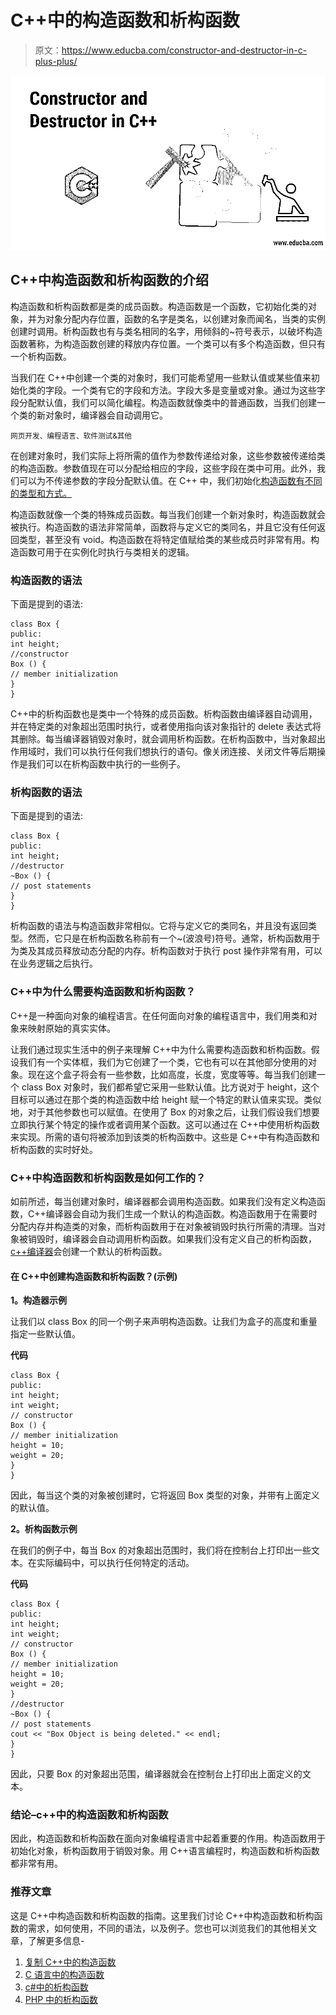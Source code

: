 # C++中的构造函数和析构函数

> 原文：<https://www.educba.com/constructor-and-destructor-in-c-plus-plus/>

![Constructor and Destructor in C++](img/d242d983e4d668730eac3a875add11db.png)



## C++中构造函数和析构函数的介绍

构造函数和析构函数都是类的成员函数。构造函数是一个函数，它初始化类的对象，并为对象分配内存位置，函数的名字是类名，以创建对象而闻名，当类的实例创建时调用。析构函数也有与类名相同的名字，用倾斜的~符号表示，以破坏构造函数著称，为构造函数创建的释放内存位置。一个类可以有多个构造函数，但只有一个析构函数。

当我们在 C++中创建一个类的对象时，我们可能希望用一些默认值或某些值来初始化类的字段。一个类有它的字段和方法。字段大多是变量或对象。通过为这些字段分配默认值，我们可以简化编程。构造函数就像类中的普通函数，当我们创建一个类的新对象时，编译器会自动调用它。

<small>网页开发、编程语言、软件测试&其他</small>

在创建对象时，我们实际上将所需的值作为参数传递给对象，这些参数被传递给类的构造函数。参数值现在可以分配给相应的字段，这些字段在类中可用。此外，我们可以为不传递参数的字段分配默认值。在 C++ 中，我们初始化[构造函数有不同的类型和方式。](https://www.educba.com/constructor-in-c-plus-plus/)

构造函数就像一个类的特殊成员函数。每当我们创建一个新对象时，构造函数就会被执行。构造函数的语法非常简单，函数将与定义它的类同名，并且它没有任何返回类型，甚至没有 void。构造函数在将特定值赋给类的某些成员时非常有用。构造函数可用于在实例化时执行与类相关的逻辑。

### 构造函数的语法

下面是提到的语法:

```
class Box {
public:
int height;
//constructor
Box () {
// member initialization
}
}
```

C++中的析构函数也是类中一个特殊的成员函数。析构函数由编译器自动调用，并在特定类的对象超出范围时执行，或者使用指向该对象指针的 delete 表达式将其删除。每当编译器销毁对象时，就会调用析构函数。在析构函数中，当对象超出作用域时，我们可以执行任何我们想执行的语句。像关闭连接、关闭文件等后期操作是我们可以在析构函数中执行的一些例子。

### 析构函数的语法

下面是提到的语法:

```
class Box {
public:
int height;
//destructor
~Box () {
// post statements
}
}
```

析构函数的语法与构造函数非常相似。它将与定义它的类同名，并且没有返回类型。然而，它只是在析构函数名称前有一个~(波浪号)符号。通常，析构函数用于为类及其成员释放动态分配的内存。析构函数对于执行 post 操作非常有用，可以在业务逻辑之后执行。

### C++中为什么需要构造函数和析构函数？

C++是一种面向对象的编程语言。在任何面向对象的编程语言中，我们用类和对象来映射原始的真实实体。

让我们通过现实生活中的例子来理解 C++中为什么需要构造函数和析构函数。假设我们有一个实体框，我们为它创建了一个类，它也有可以在其他部分使用的对象。现在这个盒子将会有一些参数，比如高度，长度，宽度等等。每当我们创建一个 class Box 对象时，我们都希望它采用一些默认值。比方说对于 height，这个目标可以通过在那个类的构造函数中给 height 赋一个特定的默认值来实现。类似地，对于其他参数也可以赋值。在使用了 Box 的对象之后，让我们假设我们想要立即执行某个特定的操作或者调用某个函数。这可以通过在 C++中使用析构函数来实现。所需的语句将被添加到该类的析构函数中。这些是 C++中有构造函数和析构函数的实时好处。

### C++中构造函数和析构函数是如何工作的？

如前所述，每当创建对象时，编译器都会调用构造函数。如果我们没有定义构造函数，C++编译器会自动为我们生成一个默认的构造函数。构造函数用于在需要时分配内存并构造类的对象，而析构函数用于在对象被销毁时执行所需的清理。当对象被销毁时，编译器会自动调用析构函数。如果我们没有定义自己的析构函数，[c++编译器](https://www.educba.com/best-c-plus-plus-compiler/)会创建一个默认的析构函数。

#### 在 C++中创建构造函数和析构函数？(示例)

**1。构造器示例**

让我们以 class Box 的同一个例子来声明构造函数。让我们为盒子的高度和重量指定一些默认值。

**代码**

```
class Box {
public:
int height;
int weight;
// constructor
Box () {
// member initialization
height = 10;
weight = 20;
}
}
```

因此，每当这个类的对象被创建时，它将返回 Box 类型的对象，并带有上面定义的默认值。

**2。析构函数示例**

在我们的例子中，每当 Box 的对象超出范围时，我们将在控制台上打印出一些文本。在实际编码中，可以执行任何特定的活动。

**代码**

```
class Box {
public:
int height;
int weight;
// constructor
Box () {
// member initialization
height = 10;
weight = 20;
}
//destructor
~Box () {
// post statements
cout << "Box Object is being deleted." << endl;
}
}
```

因此，只要 Box 的对象超出范围，编译器就会在控制台上打印出上面定义的文本。

### 结论–c++中的构造函数和析构函数

因此，构造函数和析构函数在面向对象编程语言中起着重要的作用。构造函数用于初始化对象，析构函数用于销毁对象。用 C++语言编程时，构造函数和析构函数都非常有用。

### 推荐文章

这是 C++中构造函数和析构函数的指南。这里我们讨论 C++中构造函数和析构函数的需求，如何使用，不同的语法，以及例子。您也可以浏览我们的其他相关文章，了解更多信息-

1.  [复制 C++中的构造函数](https://www.educba.com/copy-constructor-in-c/)
2.  [C 语言中的构造函数](https://www.educba.com/constructor-in-c/)
3.  [c#中的析构函数](https://www.educba.com/destructor-in-c-sharp/)
4.  [PHP 中的析构函数](https://www.educba.com/destructor-in-php/)






